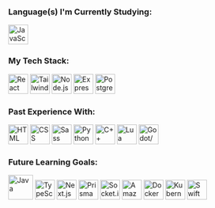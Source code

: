 ### **Language(s) I'm Currently Studying:**
<div>
    <img src="https://cdn.jsdelivr.net/gh/devicons/devicon@latest/icons/javascript/javascript-original.svg" height="40" title="JavaScript" alt="JavaScript"/>
</div>

### **My Tech Stack:**
<div>
    <img src="https://cdn.jsdelivr.net/gh/devicons/devicon@latest/icons/react/react-original.svg" height="40" title="React" alt="React"/>
    <img src="https://cdn.jsdelivr.net/gh/devicons/devicon@latest/icons/tailwindcss/tailwindcss-original.svg" height="40" title="Tailwind CSS" alt="Tailwind CSS"/>
    <img src="https://cdn.jsdelivr.net/gh/devicons/devicon@latest/icons/nodejs/nodejs-original.svg" height="40" title="Node.js" alt="Node.js"/>
    <img src="https://cdn.jsdelivr.net/gh/devicons/devicon@latest/icons/express/express-original.svg" height="40" title="Express.js" alt="Express.js"/>
    <img src="https://cdn.jsdelivr.net/gh/devicons/devicon@latest/icons/postgresql/postgresql-original.svg" height="40" title="PostgreSQL" alt="PostgreSQL"/>
</div>

### **Past Experience With:**
<div>
    <img src="https://cdn.jsdelivr.net/gh/devicons/devicon@latest/icons/html5/html5-original.svg" height="40" title="HTML" alt="HTML"/>
    <img src="https://cdn.jsdelivr.net/gh/devicons/devicon@latest/icons/css3/css3-original.svg" height="40" title="CSS" alt="CSS"/>
    <img src="https://cdn.jsdelivr.net/gh/devicons/devicon@latest/icons/sass/sass-original.svg" height="40" title="Sass" alt="Sass"/>
    <img src="https://cdn.jsdelivr.net/gh/devicons/devicon@latest/icons/python/python-original.svg" height="40" title="Python" alt="Python"/>
    <img src="https://cdn.jsdelivr.net/gh/devicons/devicon@latest/icons/cplusplus/cplusplus-original.svg" height="40" title="C++" alt="C++"/>
    <img src="https://cdn.jsdelivr.net/gh/devicons/devicon@latest/icons/lua/lua-original.svg" height="40" title="Lua" alt="Lua"/>
    <img src="https://cdn.jsdelivr.net/gh/devicons/devicon@latest/icons/godot/godot-original.svg" height="40" title="Godot/GDScript" alt="Godot/GDScript"/>
</div>

### **Future Learning Goals:**
<div>
    <img src="https://cdn.jsdelivr.net/gh/devicons/devicon@latest/icons/java/java-original.svg" height="50" title="Java" alt="Java"/>
    <img src="https://cdn.jsdelivr.net/gh/devicons/devicon@latest/icons/typescript/typescript-original.svg" height="40" title="TypeScript" alt="TypeScript"/>
    <img src="https://cdn.jsdelivr.net/gh/devicons/devicon@latest/icons/nextjs/nextjs-original.svg" height="40" title="Next.js" alt="Next.js"/>
    <img src="https://cdn.jsdelivr.net/gh/devicons/devicon@latest/icons/prisma/prisma-original.svg" height="40" title="Prisma" alt="Prisma"/>
    <img src="https://cdn.jsdelivr.net/gh/devicons/devicon@latest/icons/socketio/socketio-original.svg" height="40" title="Socket.io" alt="Socket.io"/>
    <img src="https://cdn.jsdelivr.net/gh/devicons/devicon@latest/icons/amazonwebservices/amazonwebservices-original-wordmark.svg" height="40" title="Amazon Web Services (AWS)" alt="Amazon Web Services (AWS)"/>
    <img src="https://cdn.jsdelivr.net/gh/devicons/devicon@latest/icons/docker/docker-plain-wordmark.svg" height="40" title="Docker" alt="Docker"/>
    <img src="https://cdn.jsdelivr.net/gh/devicons/devicon@latest/icons/kubernetes/kubernetes-original.svg" height="40" title="Kubernetes" alt="Kubernetes"/>
    <img src="https://cdn.jsdelivr.net/gh/devicons/devicon@latest/icons/swift/swift-original.svg" height="40" title="Swift" alt="Swift"/>
</div>
